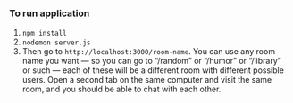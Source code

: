 ### To run application
1. `npm install`
2. `nodemon server.js`
3. Then go to `http://localhost:3000/room-name`. You can use any room name you want — so you can go to “/random” or “/humor” or “/library” or such — each of these will be a different room with different possible users. Open a second tab on the same computer and visit the same room, and you should be able to chat with each other.